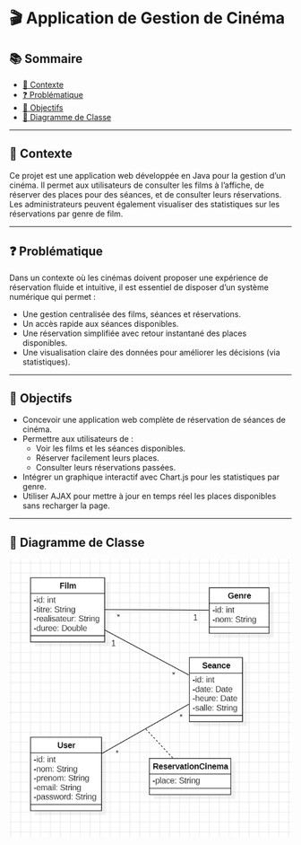 # 🎬 Application de Gestion de Cinéma

## 📚 Sommaire
- [📌 Contexte](#-contexte)
- [❓ Problématique](#-problématique)
- [🎯 Objectifs](#-objectifs)
- [🧩 Diagramme de Classe](#-diagramme-de-classe)

---

## 📌 Contexte

Ce projet est une application web développée en Java pour la gestion d’un cinéma. Il permet aux utilisateurs de consulter les films à l’affiche, de réserver des places pour des séances, et de consulter leurs réservations. Les administrateurs peuvent également visualiser des statistiques sur les réservations par genre de film.

---

## ❓ Problématique

Dans un contexte où les cinémas doivent proposer une expérience de réservation fluide et intuitive, il est essentiel de disposer d’un système numérique qui permet :

- Une gestion centralisée des films, séances et réservations.
- Un accès rapide aux séances disponibles.
- Une réservation simplifiée avec retour instantané des places disponibles.
- Une visualisation claire des données pour améliorer les décisions (via statistiques).

---

## 🎯 Objectifs

- Concevoir une application web complète de réservation de séances de cinéma.
- Permettre aux utilisateurs de :
  - Voir les films et les séances disponibles.
  - Réserver facilement leurs places.
  - Consulter leurs réservations passées.
- Intégrer un graphique interactif avec Chart.js pour les statistiques par genre.
- Utiliser AJAX pour mettre à jour en temps réel les places disponibles sans recharger la page.

---

## 🧩 Diagramme de Classe
![Diagramme de classe](images/javaWebDgClasse.png)
